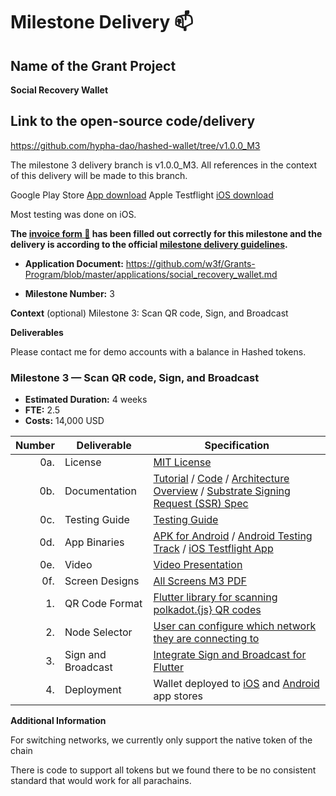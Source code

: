 # Milestone Delivery :mailbox:

## Name of the Grant Project
**Social Recovery Wallet**

## Link to the open-source code/delivery

https://github.com/hypha-dao/hashed-wallet/tree/v1.0.0_M3

The milestone 3 delivery branch is v1.0.0_M3. All references in the context of this delivery will be made to this branch. 

Google Play Store [App download](https://play.google.com/apps/internaltest/4701631300800602818)
Apple Testflight [iOS download](https://testflight.apple.com/join/NKhGqqxE)

Most testing was done on iOS. 


**The [invoice form :pencil:](https://docs.google.com/forms/d/e/1FAIpQLSfmNYaoCgrxyhzgoKQ0ynQvnNRoTmgApz9NrMp-hd8mhIiO0A/viewform) has been filled out correctly for this milestone and the delivery is according to the official [milestone delivery guidelines](https://github.com/w3f/Grants-Program/blob/master/docs/milestone-deliverables-guidelines.md).**  

* **Application Document:** https://github.com/w3f/Grants-Program/blob/master/applications/social_recovery_wallet.md

* **Milestone Number:** 3

**Context** (optional)
Milestone 3: Scan QR code, Sign, and Broadcast

**Deliverables**

Please contact me for demo accounts with a balance in Hashed tokens. 

### Milestone 3 — Scan QR code, Sign, and Broadcast

- **Estimated Duration:** 4 weeks
- **FTE:**  2.5
- **Costs:** 14,000 USD

| Number | Deliverable | Specification |
| -----: | ----------- | ------------- |
| 0a. | License | [MIT License](https://github.com/hypha-dao/hashed-wallet/blob/v1.0.0_M3/LICENSE) | 
| 0b. | Documentation | [Tutorial](https://github.com/hypha-dao/hashed-wallet/blob/v1.0.0_M3/documentation/tutorial.md) / [Code](https://github.com/hypha-dao/hashed-wallet/tree/v1.0.0_M3/)  / [Architecture Overview](https://github.com/hypha-dao/hashed-wallet/blob/v1.0.0_M3/documentation/architecture.md) / [Substrate Signing Request (SSR) Spec](https://github.com/hypha-dao/hashed-wallet/wiki/Substrate-Signing-Request-Specification) | Install instructions / Source code / Architecture / Substrate Signing Request Spec
| 0c. | Testing Guide | [Testing Guide](https://github.com/hypha-dao/hashed-wallet/blob/v1.0.0_M3/documentation/testing_guide.md) | Note: Contact me for demo account with a token balance to test the recovery API calls. 
| 0d. | App Binaries | [APK for Android](https://github.com/hypha-dao/hashed-wallet/releases/tag/v1.0.0_M3_build_16) / [Android Testing Track](https://play.google.com/apps/internaltest/4701631300800602818) / [iOS Testflight App](https://testflight.apple.com/join/NKhGqqxE) |
| 0e. | Video | [Video Presentation](https://github.com/hypha-dao/hashed-wallet/blob/v1.0.0_M3/documentation/videos/milestone_3_delivery.md) |
| 0f. | Screen Designs | [All Screens M3 PDF](https://github.com/hypha-dao/hashed-wallet/raw/v1.0.0_M3/documentation/Milestone%203%20Screens.pdf) | Not part of M3 but for completeness
| 1. | QR Code Format | [Flutter library for scanning polkadot.{js} QR codes](https://github.com/hypha-dao/hashed-wallet/blob/v1.0.0_M3/lib/datasource/local/signing_request_repository.dart) |  
| 2. | Node Selector | [User can configure which network they are connecting to](https://github.com/hypha-dao/hashed-wallet/blob/v1.0.0_M3/documentation/screenshots/network_switcher_1.png) |  
| 3. | Sign and Broadcast | [Integrate Sign and Broadcast for Flutter](https://github.com/hypha-dao/hashed-wallet/blob/v1.0.0_M3/documentation/screenshots/sign_and_send.png) |  
| 4. | Deployment | Wallet deployed to [iOS](https://testflight.apple.com/join/NKhGqqxE) and [Android](https://play.google.com/apps/internaltest/4701631300800602818) app stores |  

**Additional Information**

For switching networks, we currently only support the native token of the chain

There is code to support all tokens but we found there to be no consistent standard that would work for all parachains. 
